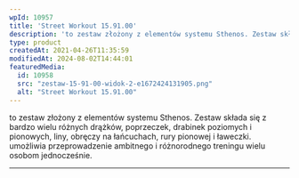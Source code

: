 ```yaml
---
wpId: 10957
title: 'Street Workout 15.91.00'
description: 'to zestaw złożony z elementów systemu Sthenos. Zestaw składa się z bardzo wielu różnych drążków, poprzeczek, drabinek poziomych i pionowych, liny, obręczy na łańcuchach, rury pionowej i ławeczki. umożliwia przeprowadzenie ambitnego i różnorodnego treningu wielu osobom jednocześnie.'
type: product
createdAt: 2021-04-26T11:35:59
modifiedAt: 2024-08-02T14:44:01
featuredMedia:
  id: 10958
  src: "zestaw-15-91-00-widok-2-e1672424131905.png"
  alt: "Street Workout 15.91.00"
---
```



to zestaw złożony z elementów systemu Sthenos. Zestaw składa się z bardzo wielu różnych drążków, poprzeczek, drabinek poziomych i pionowych, liny, obręczy na łańcuchach, rury pionowej i ławeczki. umożliwia przeprowadzenie ambitnego i różnorodnego treningu wielu osobom jednocześnie.

* * *